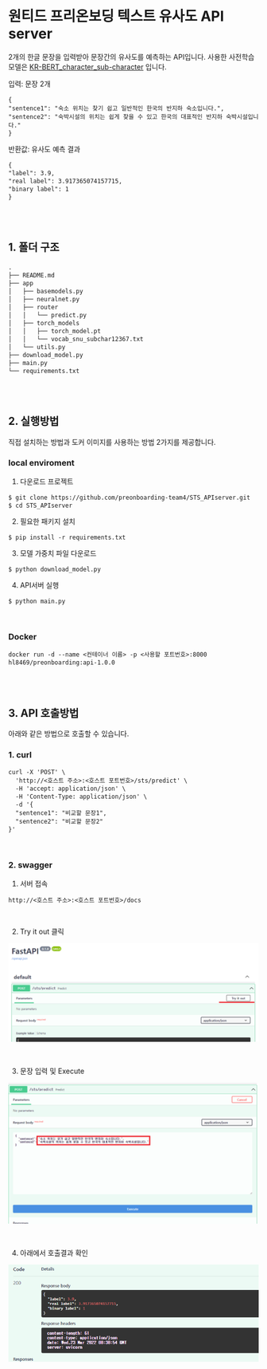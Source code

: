 # 원티드 프리온보딩 텍스트 유사도 API server

2개의 한글 문장을 입력받아 문장간의 유사도를 예측하는 API입니다. 사용한 사전학습 모델은 [KR-BERT_character_sub-character](https://github.com/snunlp/KR-BERT) 입니다.

입력: 문장 2개  
```console  
{
"sentence1": "숙소 위치는 찾기 쉽고 일반적인 한국의 반지하 숙소입니다.",  
"sentence2": "숙박시설의 위치는 쉽게 찾을 수 있고 한국의 대표적인 반지하 숙박시설입니다."
}
```

반환값: 유사도 예측 결과  
```console 
{
"label": 3.9,  
"real label": 3.917365074157715,  
"binary label": 1
}
```

<br>
<br>

## 1. 폴더 구조
```
.
├── README.md
├── app
│   ├── basemodels.py
│   ├── neuralnet.py
│   ├── router
│   │   └── predict.py
│   ├── torch_models
│   │   ├── torch_model.pt
│   │   └── vocab_snu_subchar12367.txt
│   └── utils.py
├── download_model.py
├── main.py
└── requirements.txt
```

<br>
<br>

## 2. 실행방법

직접 설치하는 방법과 도커 이미지를 사용하는 방법 2가지를 제공합니다.

### local enviroment

1. 다운로드 프로젝트
```console
$ git clone https://github.com/preonboarding-team4/STS_APIserver.git
$ cd STS_APIserver
```

2. 필요한 패키지 설치
```console
$ pip install -r requirements.txt
```

3. 모델 가중치 파일 다운로드
```console
$ python download_model.py
```

4. API서버 실행
```console
$ python main.py
```

<br>

### Docker

```console
docker run -d --name <컨테이너 이름> -p <사용할 포트번호>:8000 hl8469/preonboarding:api-1.0.0
```

<br>
<br>

## 3. API 호출방법
아래와 같은 방법으로 호출할 수 있습니다.


### 1. curl
```console
curl -X 'POST' \
  'http://<호스트 주소>:<호스트 포트번호>/sts/predict' \
  -H 'accept: application/json' \
  -H 'Content-Type: application/json' \
  -d '{
  "sentence1": "비교할 문장1",
  "sentence2": "비교할 문장2"
}'
```

<br>

### 2. swagger


1. 서버 접속  

```console
http://<호스트 주소>:<호스트 포트번호>/docs
```

<br>

2. Try it out 클릭

![](./images/swagger1.png)

<br>

3. 문장 입력 및 Execute

![](./images/swagger2.png)

<br>

4. 아래에서 호출결과 확인

![](./images/swagger3.png)